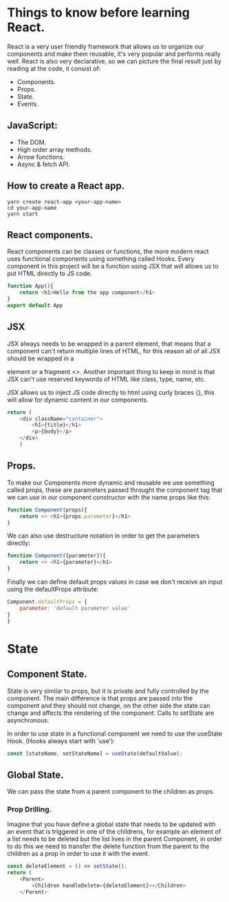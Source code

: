 # Things to know before learning React.
React is a very user friendly framework that allows us to organize our components and make them reusable, it's very popular and performs really well.
React is also very declarative, so we can picture the final result just by reading at the code, it consist of:
- Components.
- Props.
- State.
- Events.
## JavaScript:
- The DOM.
- High order array methods.
- Arrow functions.
- Async & fetch API.

## How to create a React app.

```
yarn create react-app <your-app-name>
cd your-app-name
yarn start
```

## React components.

React components can be classes or functions, the more modern react uses functional components using something called Hooks. Every component in this project will be a function using JSX that will allows us to put HTML directly to JS code.

```javascript
function App(){
    return <h1>Hello from the app component</h1>
}
export default App
```

## JSX

JSX always needs to be wrapped in a parent element, that means that a component can't return multiple lines of HTML, for this reason all of all JSX should be wrapped in a <div> element or a fragment <>. Another important thing to keep in mind is that JSX can't use reserved keywords of HTML like class, type, name, etc.

JSX allows us to inject JS code directly to html using curly braces {}, this will allow for dynamic content in our components.

```javascript
return (
    <div className="container">
        <h1>{title}</h1>
        <p>{body}</p>    
    </div>
    )
```
## Props.

To make our Components more dynamic and reusable we use something called props, these are parameters passed throught the component tag that we can use in our component constructor with the name props like this:
```javascript
function Component(props){
    return <> <h1>{props.parameter}</h1>
}
```

We can also use destructure notation in order to get the parameters directly:
```javascript
function Component({parameter}){
    return <> <h1>{parameter}</h1>
}
```

Finally we can define default props values in case we don't receive an input using the defaultProps attribute:
```javascript
Component.defaultProps = {
    parameter: 'default parameter value'
}
}
```
# State
## Component State.

State is very similar to props, but it is private and fully controlled by the component. The main difference is that props are passed into the component and they should not change, on the other side the state can change and affects the rendering of the component. Calls to setState are asynchronous.

In order to use state in a functional component we need to use the useState Hook. (Hooks always start with 'use'):
```javascript
const [stateName, setStateName] = useState(defaultValue);
```

## Global State.

We can pass the state from a parent component to the children as props.

### Prop Drilling.

Imagine that you have define a global state that needs to be updated with an event that is triggered in one of the childrens, for example an element of a list needs to be deleted but the list lives in the parent Component, in order to do this we need to transfer the delete function from the parent to the children as a prop in order to use it with the event.

```javascript
const deleteElement = () => setState();
return (
    <Parent>
        <Children handleDelete={deleteElement}></Children>
    </Parent>

```
